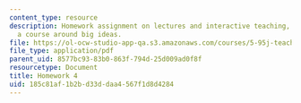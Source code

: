 ```yaml
---
content_type: resource
description: Homework assignment on lectures and interactive teaching, and organizing
  a course around big ideas.
file: https://ol-ocw-studio-app-qa.s3.amazonaws.com/courses/5-95j-teaching-college-level-science-and-engineering-spring-2009/185c81af1b2bd33ddaa4567f1d8d4284_MIT5_95js09_hw04.pdf
file_type: application/pdf
parent_uid: 8577bc93-83b0-863f-794d-25d009ad0f8f
resourcetype: Document
title: Homework 4
uid: 185c81af-1b2b-d33d-daa4-567f1d8d4284
---
```

